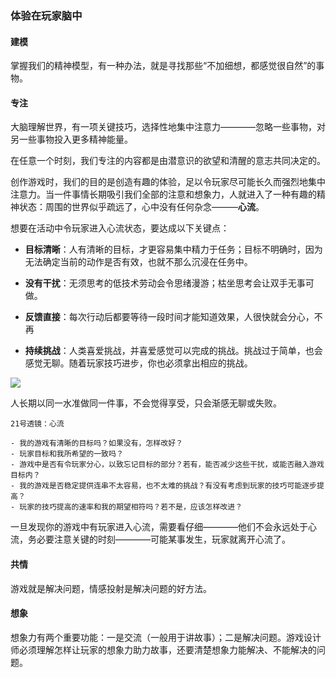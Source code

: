 ### 体验在玩家脑中

#### 建模

掌握我们的精神模型，有一种办法，就是寻找那些“不加细想，都感觉很自然”的事物。

#### 专注

大脑理解世界，有一项关键技巧，选择性地集中注意力————忽略一些事物，对另一些事物投入更多精神能量。

在任意一个时刻，我们专注的内容都是由潜意识的欲望和清醒的意志共同决定的。

创作游戏时，我们的目的是创造有趣的体验，足以令玩家尽可能长久而强烈地集中注意力。当一件事情长期吸引我们全部的注意和想象力，人就进入了一种有趣的精神状态：周围的世界似乎疏远了，心中没有任何杂念———**心流**。

想要在活动中令玩家进入心流状态，要达成以下关键点：

- **目标清晰**：人有清晰的目标，才更容易集中精力于任务；目标不明确时，因为无法确定当前的动作是否有效，也就不那么沉浸在任务中。

- **没有干扰**：无须思考的低技术劳动会令思绪漫游；枯坐思考会让双手无事可做。

- **反馈直接**：每次行动后都要等待一段时间才能知道效果，人很快就会分心，不再

- **持续挑战**：人类喜爱挑战，并喜爱感觉可以完成的挑战。挑战过于简单，也会感觉无聊。随着玩家技巧进步，你也必须拿出相应的挑战。

![](/assets/Snipaste_2018-03-23_14-56-45.png)

人长期以同一水准做同一件事，不会觉得享受，只会渐感无聊或失败。

~~~~
21号透镜：心流

- 我的游戏有清晰的目标吗？如果没有，怎样改好？
- 玩家目标和我所希望的一致吗？
- 游戏中是否有令玩家分心，以致忘记目标的部分？若有，能否减少这些干扰，或能否融入游戏目标内？
- 我的游戏是否稳定提供连串不太容易，也不太难的挑战？有没有考虑到玩家的技巧可能逐步提高？
- 玩家的技巧提高的速率和我的期望相符吗？若不是，应该怎样改进？

~~~~

一旦发现你的游戏中有玩家进入心流，需要看仔细————他们不会永远处于心流，务必要注意关键的时刻————可能某事发生，玩家就离开心流了。

#### 共情

游戏就是解决问题，情感投射是解决问题的好方法。

#### 想象

想象力有两个重要功能：一是交流（一般用于讲故事）；二是解决问题。游戏设计师必须理解怎样让玩家的想象力助力故事，还要清楚想象力能解决、不能解决的问题。

